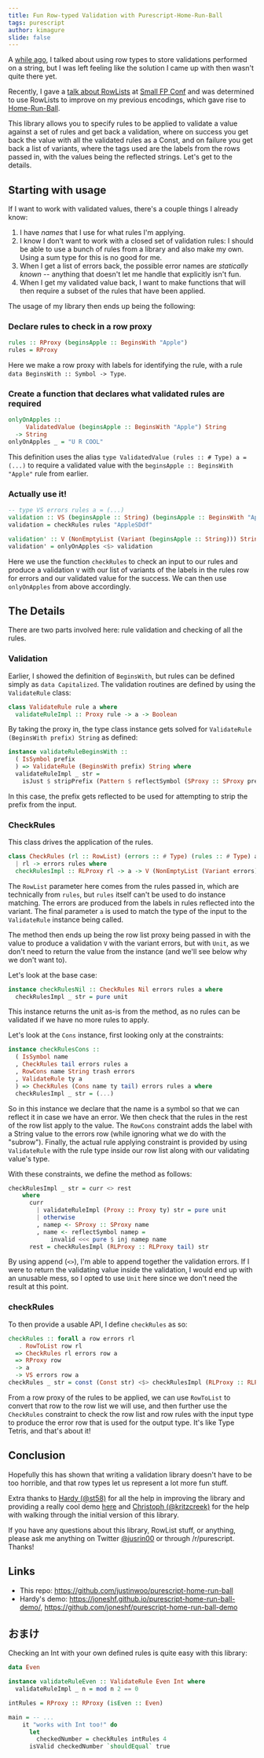 ```yaml
---
title: Fun Row-typed Validation with Purescript-Home-Run-Ball
tags: purescript
author: kimagure
slide: false
---
```

A [while ago](http://qiita.com/kimagure/items/5c248844ab28c8c91b16), I talked about using row types to store validations performed on a string, but I was left feeling like the solution I came up with then wasn't quite there yet.

Recently, I gave a [talk about RowLists](https://www.reddit.com/r/purescript/comments/6xs5f2/rowlist_fun_with_purescript_slides_from_small_fp/) at [Small FP Conf](http://clojutre.org/2017/) and was determined to use RowLists to improve on my previous encodings, which gave rise to [Home-Run-Ball](https://github.com/justinwoo/purescript-home-run-ball).

This library allows you to specify rules to be applied to validate a value against a set of rules and get back a validation, where on success you get back the value with all the validated rules as a Const, and on failure you get back a list of variants, where the tags used are the labels from the rows passed in, with the values being the reflected strings. Let's get to the details.

## Starting with usage

If I want to work with validated values, there's a couple things I already know:

1. I have *names* that I use for what rules I'm applying.
2. I know I don't want to work with a closed set of validation rules: I should be able to use a bunch of rules from a library and also make my own. Using a sum type for this is no good for me.
3. When I get a list of errors back, the possible error names are *statically known* -- anything that doesn't let me handle that explicitly isn't fun.
4. When I get my validated value back, I want to make functions that will then require a subset of the rules that have been applied.

The usage of my library then ends up being the following:

### Declare rules to check in a row proxy

```hs
rules :: RProxy (beginsApple :: BeginsWith "Apple")
rules = RProxy
```

Here we make a row proxy with labels for identifying the rule, with a rule `data BeginsWith :: Symbol -> Type`.

### Create a function that declares what validated rules are required

```hs
onlyOnApples ::
     ValidatedValue (beginsApple :: BeginsWith "Apple") String
  -> String
onlyOnApples _ = "U R COOL"
```

This definition uses the alias `type ValidatedValue (rules :: # Type) a = (...)` to require a validated value with the `beginsApple :: BeginsWith "Apple"` rule from earlier.

### Actually use it!

```hs
-- type VS errors rules a = (...)
validation :: VS (beginsApple :: String) (beginsApple :: BeginsWith "Apple") String
validation = checkRules rules "AppleSDdf"

validation' :: V (NonEmptyList (Variant (beginsApple :: String))) String
validation' = onlyOnApples <$> validation
```

Here we use the function `checkRules` to check an input to our rules and produce a validation `V` with our list of variants of the labels in the rules row for errors and our validated value for the success. We can then use `onlyOnApples` from above accordingly.

## The Details

There are two parts involved here: rule validation and checking of all the rules.

### Validation

Earlier, I showed the definition of `BeginsWith`, but rules can be defined simply as `data Capitalized`. The validation routines are defined by using the `ValidateRule` class:

```hs
class ValidateRule rule a where
  validateRuleImpl :: Proxy rule -> a -> Boolean
```

By taking the proxy in, the type class instance gets solved for `ValidateRule (BeginsWith prefix) String` as defined:

```hs
instance validateRuleBeginsWith ::
  ( IsSymbol prefix
  ) => ValidateRule (BeginsWith prefix) String where
  validateRuleImpl _ str =
    isJust $ stripPrefix (Pattern $ reflectSymbol (SProxy :: SProxy prefix)) str
```

In this case, the prefix gets reflected to be used for attempting to strip the prefix from the input.

### CheckRules

This class drives the application of the rules.

```hs
class CheckRules (rl :: RowList) (errors :: # Type) (rules :: # Type) a
  | rl -> errors rules where
  checkRulesImpl :: RLProxy rl -> a -> V (NonEmptyList (Variant errors)) Unit
```

The `RowList` parameter here comes from the rules passed in, which are technically from `rules`, but `rules` itself can't be used to do instance matching. The errors are produced from the labels in rules reflected into the variant. The final parameter `a` is used to match the type of the input to the `ValidateRule` instance being called.

The method then ends up being the row list proxy being passed in with the value to produce a validation `V` with the variant errors, but with `Unit`, as we don't need to return the value from the instance (and we'll see below why we don't want to).

Let's look at the base case:

```hs
instance checkRulesNil :: CheckRules Nil errors rules a where
  checkRulesImpl _ str = pure unit
```

This instance returns the unit as-is from the method, as no rules can be validated if we have no more rules to apply.

Let's look at the `Cons` instance, first looking only at the constraints:

```hs
instance checkRulesCons ::
  ( IsSymbol name
  , CheckRules tail errors rules a
  , RowCons name String trash errors
  , ValidateRule ty a
  ) => CheckRules (Cons name ty tail) errors rules a where
  checkRulesImpl _ str = (...)
```

So in this instance we declare that the name is a symbol so that we can reflect it in case we have an error. We then check that the rules in the rest of the row list apply to the value. The `RowCons` constraint adds the label with a String value to the errors row (while ignoring what we do with the "subrow"). Finally, the actual rule applying constraint is provided by using `ValidateRule` with the rule type inside our row list along with our validating value's type.

With these constraints, we define the method as follows:

```hs
checkRulesImpl _ str = curr <> rest
    where
      curr
        | validateRuleImpl (Proxy :: Proxy ty) str = pure unit
        | otherwise
        , namep <- SProxy :: SProxy name
        , name <- reflectSymbol namep =
            invalid <<< pure $ inj namep name
      rest = checkRulesImpl (RLProxy :: RLProxy tail) str
```

By using append (`<>`), I'm able to append together the validation errors. If I were to return the validating value inside the validation, I would end up with an unusable mess, so I opted to use `Unit` here since we don't need the result at this point.

### checkRules

To then provide a usable API, I define `checkRules` as so:

```hs
checkRules :: forall a row errors rl
   . RowToList row rl
  => CheckRules rl errors row a
  => RProxy row
  -> a
  -> VS errors row a
checkRules _ str = const (Const str) <$> checkRulesImpl (RLProxy :: RLProxy rl) str
```

From a row proxy of the rules to be applied, we can use `RowToList` to convert that row to the row list we will use, and then further use the `CheckRules` constraint to check the row list and row rules with the input type to produce the error row that is used for the output type. It's like Type Tetris, and that's about it!

## Conclusion

Hopefully this has shown that writing a validation library doesn't have to be too horrible, and that row types let us represent a lot more fun stuff.

Extra thanks to [Hardy (@st58)](https://twitter.com/st58/) for all the help in improving the library and providing a really cool demo [here](https://github.com/joneshf/purescript-home-run-ball-demo) and [Christoph (@kritzcreek)](https://twitter.com/kritzcreek) for the help with walking through the initial version of this library.

If you have any questions about this library, RowList stuff, or anything, please ask me anything on Twitter [@jusrin00](https://twitter.com/jusrin00) or through /r/purescript. Thanks!

## Links

* This repo: https://github.com/justinwoo/purescript-home-run-ball
* Hardy's demo: https://joneshf.github.io/purescript-home-run-ball-demo/, https://github.com/joneshf/purescript-home-run-ball-demo

## おまけ

Checking an Int with your own defined rules is quite easy with this library:

```hs
data Even

instance validateRuleEven :: ValidateRule Even Int where
  validateRuleImpl _ n = mod n 2 == 0

intRules = RProxy :: RProxy (isEven :: Even)

main = -- ...
    it "works with Int too!" do
      let
        checkedNumber = checkRules intRules 4
      isValid checkedNumber `shouldEqual` true
```

